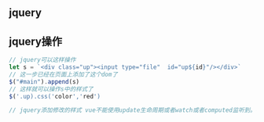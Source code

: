 ## jquery

## jquery操作

```js
// jquery可以这样操作
let s = `<div class="up"><input type="file"  id="up${id}"/></div>`
// 这一步已经在页面上添加了这个dom了
$("#main").append(s)
// 这样就可以操作s中的样式了
$('.up).css('color','red')

```

```js
// jquery添加修改的样式 vue不能使用update生命周期或者watch或者computed监听到。不在vue的框架中，是jquery生成的，无法对其进行监听
```



